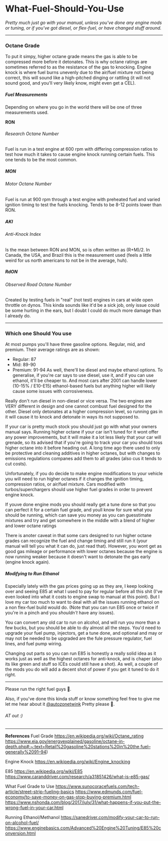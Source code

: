 # What-Fuel-Should-You-Use
*Pretty much just go with your manual, unless you've done any engine mods or tuning, or if you've got diesel, or flex-fuel, or have changed stuff around.*

---

### Octane Grade
To put it simpy, higher octane grade means the gas is able to be compressed more before it detonates. This is why octane ratings are sometimes referred to as the resistance of the gas to knocking. Engine knock is where fuel burns unevenly due to the air/fuel mixture not being correct, this will sound like a high-pitched dinging or rattling (it will not sound good, and you'll very likely know, might even get a CEL). 

##### Fuel Measurements
Depending on where you go in the world there will be one of three measurements used. 

**RON**
###### Research Octane Number
Fuel is run in a test engine at 600 rpm with differing compression ratios to test how much it takes to cause engine knock running certain fuels. This one tends to be the most common.

##### MON
###### Motor Octane Number
Fuel is run at 900 rpm through a test engine with preheated fuel and varied ignition timing to test the fuels knocking. Tends to be 8-12 points lower than RON.

##### AKI
###### Anti-Knock Index
Is the mean between RON and MON, so is often written as (R+M)/2. In Canada, the USA, and Brazil this is the measurement used (feels a little weird for us north americans to not be in the average, huh). 

##### RdON
###### Observed Road Octane Number
Created by testing fuels in "real" (not test) engines in cars at wide open throttle on dynos. This kinda sounds like it'd be a sick job, only issue could be some hurting in the ears, but I doubt I could do much more damage than I already do.

---

### Which one Should You use
At most pumps you'll have three gasoline options. Regular, mid, and premium. Their average ratings are as shown:
- Regular: 87
- Mid: 89-90
- Premium: 91-94
As well, there'll be diesel and maybe ethanol options. To generalise, if you're car says to use diesel, use it, and if you can use ethanol, it'll be cheaper to. And most cars after 2001 can handle lower (10-15% / E10-E15) ethanol-based fuels but anything higher will likely cause some issues with corrosiveness.

Really don't run diesel in non-diesel or vice versa. The two engines are VERY different in design and one cannot combust fuel designed for the other. Diesel only detonates at a higher compression level, so running gas in it will cause it to knock and detonate in ways its not supposed to.

If your car is pretty much stock you should just go with what your owners manual says. Running higher octane if your car isn't tuned for it wont offer any power improvements, but it will make it a lot less likely that your car will grenade, so its advised that if you're going to track your car you should toss higher octane into it before heading out. A long time ago there used to only be protective and cleaning additives in higher octanes, but with changes to emissions regulations companes add them to all grades (also cus it tends to cut costs).

Unfortunately, if you do decide to make engine modifications to your vehicle you will need to run higher octanes if it changes the ignition timing, compression ratios, or air/fuel mixture. Cars modified with turbos/superchargers should use higher fuel grades in order to prevent engine knock. 

If youve done engine mods you should really get a tune done so that you can perfect it for a certain fuel grade, and youll know for sure what you should be running, which can save you money as you can guesstimate mixtures and try and get somewhere in the middle with a blend of higher and lower octane ratings

There is anoter caveat in that some cars designed to run higher octane grades can recognize the fuel and change timing and still run it (your manual will tell you what it can do, just read that). However, you wont get as good gas mileage or performance with lower octanes because the engine is now running weaker because it doesn't want to detonate the gas early (engine knock again).

##### Modifying to Run Ethanol
Especially lately with the gas prices going up as they are, I keep looking over and seeing E85 at what I used to pay for regular before all this shit (I've even looked into what it costs to engine swap to manual at this point). But I love my car too much to want to deal with all the issues running ethanol on a non flex-fuel build would do. (Note that you can run E85 once or twice if you're in a pinch and you *shouldn't* have any issues).

You can convert any old car to run on alcohol, and will run you more than a few bucks, but you should be able to diy almost all the steps. You'd need to upgrade your fuel pump, injectors, get a tune done, and optional and may or may not be needed to be upgraded are the fule pressure regulator, fuel lines, and fuel pump wiring. 

Changing out parts so you can run E85 is honestly a really solid idea as it works just as well as the highest octanes for anti-knock, and is chaper (also its like green and stuff so ICEs could still have a shot). As well, a couple of the mods you do will add a decent shot of power if you get it tuned to do it right. 

---
Please run the right fuel guys :pleading_face:. 

Also, if you've done this kinda stuff or know something feel free to give me let me hear about it [@autozonetwink](https://www.instagram.com/autozonetwink/) Pretty please :pleading_face:.

###### AT out :)

---
**References**
Fuel Grade
https://en.wikipedia.org/wiki/Octane_rating
https://www.eia.gov/energyexplained/gasoline/octane-in-depth.php#:~:text=Retail%20gasoline%20stations%20in%20the,fuel–generally%2091–94)

Engine Knock
https://en.wikipedia.org/wiki/Engine_knocking

E85
 https://en.wikipedia.org/wiki/E85
 https://www.caranddriver.com/research/a31851426/what-is-e85-gas/

What Fuel Grade to Use
https://www.sunocoracefuels.com/tech-article/street-strip-fueling-basics
https://www.edmunds.com/fuel-economy/to-save-money-on-gas-stop-buying-premium.html
https://www.nshonda.com/blog/2017/july/31/what-happens-if-you-put-the-wrong-fuel-in-your-car.html

Running Ethanol/Methanol
https://sanedriver.com/modify-your-car-to-run-on-alcohol-fuel/
https://www.enginebasics.com/Advanced%20Engine%20Tuning/E85%20conversion.html
